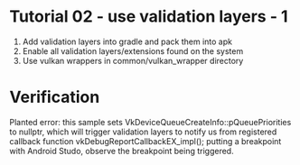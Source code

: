 Tutorial 02 - use validation layers - 1
===========
1. Add validation layers into gradle and pack them into apk
1. Enable all validation layers/extensions found on the system
1. Use vulkan wrappers in common/vulkan_wrapper directory

Verification
============
Planted error: this sample sets VkDeviceQueueCreateInfo::pQueuePriorities to nullptr,
which will trigger validation layers to notify us from registered callback function
vkDebugReportCallbackEX_impl(); putting a breakpoint with Android Studo, observe
the breakpoint being triggered.


